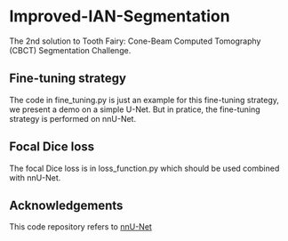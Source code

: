 # Improved-IAN-Segmentation

The 2nd solution to Tooth Fairy: Cone-Beam Computed Tomography (CBCT) Segmentation Challenge. 

## Fine-tuning strategy
The code in fine_tuning.py is just an example for this fine-tuning strategy, we present a demo on a simple U-Net. But in pratice, the fine-tuning strategy is performed on nnU-Net.

## Focal Dice loss
The focal Dice loss is in loss_function.py which should be used combined with nnU-Net.

## Acknowledgements
This code repository refers to [nnU-Net](https://github.com/MIC-DKFZ/nnUNet)
